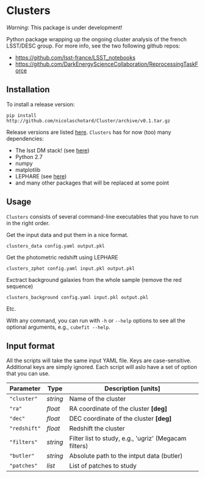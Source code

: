 # Clusters

*Warning*: This package is under development!

Python package wrapping up the ongoing cluster analysis of the french LSST/DESC group. For more info, see the two following github repos:

- https://github.com/lsst-france/LSST_notebooks
- https://github.com/DarkEnergyScienceCollaboration/ReprocessingTaskForce

## Installation



To install a release version:

```
pip install http://github.com/nicolaschotard/Cluster/archive/v0.1.tar.gz
```

Release versions are listed
[here](http://github.com/nicolaschotard/Clusters/releases). `Clusters`
has for now (too) many dependencies:

- The lsst DM stack! (see [here](https://developer.lsst.io/build-ci/lsstsw.html))
- Python 2.7
- numpy
- matplotlib
- LEPHARE (see [here](http://cesam.lam.fr/lephare/lephare.html))
- and many other packages that will be replaced at some point


Usage
-----

`Clusters` consists of several command-line executables that you have
to run in the right order.

Get the input data and put them in a nice format.

```
clusters_data config.yaml output.pkl
```

Get the photometric redshift using LEPHARE

```
clusters_zphot config.yaml input.pkl output.pkl
```

Exctract background galaxies from the whole sample (remove the red sequence)

```
clusters_background config.yaml input.pkl output.pkl
```

Etc.

With any command, you can run with `-h` or `--help` options to see all the
optional arguments, e.g., `cubefit --help`.

Input format
------------

All the scripts will take the same input YAML file. Keys are
case-sensitive. Additional keys are simply ignored. Each script will
aslo have a set of option that you can use.

| Parameter        | Type     | Description [units]                   |
| ---------------- | ------   | ------------------------------------- |
| `"cluster"`      | *string* | Name of the cluster |
| `"ra"`           | *float*  | RA coordinate of the cluster **[deg]** |
| `"dec"`          | *float*  | DEC coordinate of the cluster **[deg]** |
| `"redshift"`     | *float*  | Redshift the cluster |
| `"filters"`     | *string*  | Filter list to study, e.g., 'ugriz' (Megacam filters) |
| `"butler"`     | *string*  | Absolute path to the intput data (butler) |
| `"patches"`     | *list*  | List of patches to study |
